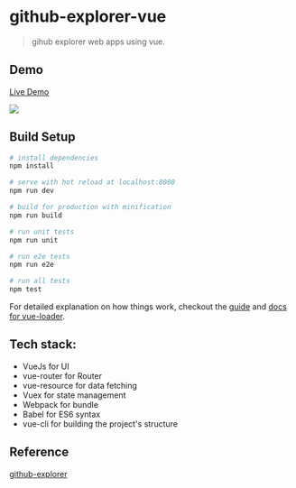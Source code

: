 # github-explorer-vue

> gihub explorer web apps using vue.

## Demo

[Live Demo](https://ruanhaojian.github.io/Github-Explorer-Demo/vue/)

<img src="https://ruanhaojian.github.io/Github-Explorer-Demo/qr_code_vue.png" />

## Build Setup

``` bash
# install dependencies
npm install

# serve with hot reload at localhost:8080
npm run dev

# build for production with minification
npm run build

# run unit tests
npm run unit

# run e2e tests
npm run e2e

# run all tests
npm test
```

For detailed explanation on how things work, checkout the [guide](http://vuejs-templates.github.io/webpack/) and [docs for vue-loader](http://vuejs.github.io/vue-loader).

## Tech stack:

* VueJs for UI
* vue-router for Router
* vue-resource for data fetching
* Vuex for state management
* Webpack for bundle
* Babel for ES6 syntax
* vue-cli for building the project's structure

## Reference

[github-explorer](https://github.com/trungdq88/github-explorer)